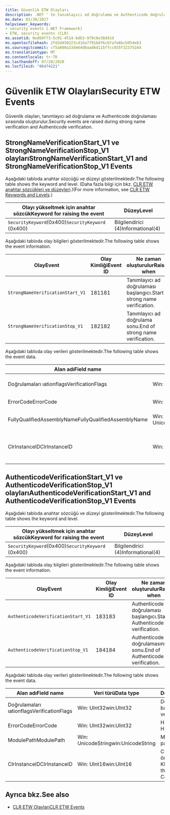 ```yaml
---
title: Güvenlik ETW Olayları
description: .NET ' te tanımlayıcı ad doğrulama ve Authenticode doğrulaması sırasında oluşturulan güvenlik ETW olaylarını anlayın.
ms.date: 03/30/2017
helpviewer_keywords:
- security events [.NET Framework]
- ETW, security events (CLR)
ms.assetid: 0ed69f73-5c01-4514-bd63-979c6e38d41d
ms.openlocfilehash: 2fd2d450223cd16a7791b8f6c67afe6bcb954eb3
ms.sourcegitcommit: cf5a800a33de64d0aad6d115ffcc935f32375164
ms.translationtype: MT
ms.contentlocale: tr-TR
ms.lasthandoff: 07/20/2020
ms.locfileid: "86474221"
---
```

# <a name="security-etw-events"></a><span data-ttu-id="6c1a3-103">Güvenlik ETW Olayları</span><span class="sxs-lookup"><span data-stu-id="6c1a3-103">Security ETW Events</span></span>

<span data-ttu-id="6c1a3-104">Güvenlik olayları, tanımlayıcı ad doğrulama ve Authenticode doğrulaması sırasında oluşturulur.</span><span class="sxs-lookup"><span data-stu-id="6c1a3-104">Security events are raised during strong name verification and Authenticode verification.</span></span>  

## <a name="strongnameverificationstart_v1-and-strongnameverificationstop_v1-events"></a><span data-ttu-id="6c1a3-105">StrongNameVerificationStart_V1 ve StrongNameVerificationStop_V1 olayları</span><span class="sxs-lookup"><span data-stu-id="6c1a3-105">StrongNameVerificationStart_V1 and StrongNameVerificationStop_V1 Events</span></span>  
 <span data-ttu-id="6c1a3-106">Aşağıdaki tabloda anahtar sözcüğü ve düzeyi gösterilmektedir.</span><span class="sxs-lookup"><span data-stu-id="6c1a3-106">The following table shows the keyword and level.</span></span> <span data-ttu-id="6c1a3-107">(Daha fazla bilgi için bkz. [CLR ETW anahtar sözcükleri ve düzeyleri](clr-etw-keywords-and-levels.md).)</span><span class="sxs-lookup"><span data-stu-id="6c1a3-107">(For more information, see [CLR ETW Keywords and Levels](clr-etw-keywords-and-levels.md).)</span></span>  
  
|<span data-ttu-id="6c1a3-108">Olayı yükseltmek için anahtar sözcük</span><span class="sxs-lookup"><span data-stu-id="6c1a3-108">Keyword for raising the event</span></span>|<span data-ttu-id="6c1a3-109">Düzey</span><span class="sxs-lookup"><span data-stu-id="6c1a3-109">Level</span></span>|  
|-----------------------------------|-----------|  
|<span data-ttu-id="6c1a3-110">`SecurityKeyword`(0x400)</span><span class="sxs-lookup"><span data-stu-id="6c1a3-110">`SecurityKeyword` (0x400)</span></span>|<span data-ttu-id="6c1a3-111">Bilgilendirici (4)</span><span class="sxs-lookup"><span data-stu-id="6c1a3-111">Informational(4)</span></span>|  
  
 <span data-ttu-id="6c1a3-112">Aşağıdaki tabloda olay bilgileri gösterilmektedir.</span><span class="sxs-lookup"><span data-stu-id="6c1a3-112">The following table shows the event information.</span></span>  
  
|<span data-ttu-id="6c1a3-113">Olay</span><span class="sxs-lookup"><span data-stu-id="6c1a3-113">Event</span></span>|<span data-ttu-id="6c1a3-114">Olay Kimliği</span><span class="sxs-lookup"><span data-stu-id="6c1a3-114">Event ID</span></span>|<span data-ttu-id="6c1a3-115">Ne zaman oluşturulur</span><span class="sxs-lookup"><span data-stu-id="6c1a3-115">Raised when</span></span>|  
|-----------|--------------|-----------------|  
|`StrongNameVerificationStart_V1`|<span data-ttu-id="6c1a3-116">181</span><span class="sxs-lookup"><span data-stu-id="6c1a3-116">181</span></span>|<span data-ttu-id="6c1a3-117">Tanımlayıcı ad doğrulaması başlangıcı.</span><span class="sxs-lookup"><span data-stu-id="6c1a3-117">Start of strong name verification.</span></span>|  
|`StrongNameVerificationStop_V1`|<span data-ttu-id="6c1a3-118">182</span><span class="sxs-lookup"><span data-stu-id="6c1a3-118">182</span></span>|<span data-ttu-id="6c1a3-119">Tanımlayıcı ad doğrulama sonu.</span><span class="sxs-lookup"><span data-stu-id="6c1a3-119">End of strong name verification.</span></span>|  
  
 <span data-ttu-id="6c1a3-120">Aşağıdaki tabloda olay verileri gösterilmektedir.</span><span class="sxs-lookup"><span data-stu-id="6c1a3-120">The following table shows the event data.</span></span>  
  
|<span data-ttu-id="6c1a3-121">Alan adı</span><span class="sxs-lookup"><span data-stu-id="6c1a3-121">Field name</span></span>|<span data-ttu-id="6c1a3-122">Veri türü</span><span class="sxs-lookup"><span data-stu-id="6c1a3-122">Data type</span></span>|<span data-ttu-id="6c1a3-123">Description</span><span class="sxs-lookup"><span data-stu-id="6c1a3-123">Description</span></span>|  
|----------------|---------------|-----------------|  
|<span data-ttu-id="6c1a3-124">Doğrulamaları ıationflags</span><span class="sxs-lookup"><span data-stu-id="6c1a3-124">VerificationFlags</span></span>|<span data-ttu-id="6c1a3-125">Win: UInt32</span><span class="sxs-lookup"><span data-stu-id="6c1a3-125">win:UInt32</span></span>|<span data-ttu-id="6c1a3-126">Doğrulama bayrakları.</span><span class="sxs-lookup"><span data-stu-id="6c1a3-126">The verification flags.</span></span>|  
|<span data-ttu-id="6c1a3-127">ErrorCode</span><span class="sxs-lookup"><span data-stu-id="6c1a3-127">ErrorCode</span></span>|<span data-ttu-id="6c1a3-128">Win: UInt32</span><span class="sxs-lookup"><span data-stu-id="6c1a3-128">win:UInt32</span></span>|<span data-ttu-id="6c1a3-129">HResult hata kodu.</span><span class="sxs-lookup"><span data-stu-id="6c1a3-129">The HResult error code.</span></span>|  
|<span data-ttu-id="6c1a3-130">FullyQualifiedAssemblyName</span><span class="sxs-lookup"><span data-stu-id="6c1a3-130">FullyQualifiedAssemblyName</span></span>|<span data-ttu-id="6c1a3-131">Win: UnicodeString</span><span class="sxs-lookup"><span data-stu-id="6c1a3-131">win:UnicodeString</span></span>|<span data-ttu-id="6c1a3-132">Tam nitelikli derleme adı.</span><span class="sxs-lookup"><span data-stu-id="6c1a3-132">The fully qualified assembly name.</span></span>|  
|<span data-ttu-id="6c1a3-133">ClrInstanceID</span><span class="sxs-lookup"><span data-stu-id="6c1a3-133">ClrInstanceID</span></span>|<span data-ttu-id="6c1a3-134">Win: UInt16</span><span class="sxs-lookup"><span data-stu-id="6c1a3-134">win:UInt16</span></span>|<span data-ttu-id="6c1a3-135">CLR veya CoreCLR örneği için benzersiz KIMLIK.</span><span class="sxs-lookup"><span data-stu-id="6c1a3-135">Unique ID for the instance of CLR or CoreCLR.</span></span>|  

## <a name="authenticodeverificationstart_v1-and-authenticodeverificationstop_v1-events"></a><span data-ttu-id="6c1a3-136">AuthenticodeVerificationStart_V1 ve AuthenticodeVerificationStop_V1 olayları</span><span class="sxs-lookup"><span data-stu-id="6c1a3-136">AuthenticodeVerificationStart_V1 and AuthenticodeVerificationStop_V1 Events</span></span>  
 <span data-ttu-id="6c1a3-137">Aşağıdaki tabloda anahtar sözcüğü ve düzeyi gösterilmektedir.</span><span class="sxs-lookup"><span data-stu-id="6c1a3-137">The following table shows the keyword and level.</span></span>  
  
|<span data-ttu-id="6c1a3-138">Olayı yükseltmek için anahtar sözcük</span><span class="sxs-lookup"><span data-stu-id="6c1a3-138">Keyword for raising the event</span></span>|<span data-ttu-id="6c1a3-139">Düzey</span><span class="sxs-lookup"><span data-stu-id="6c1a3-139">Level</span></span>|  
|-----------------------------------|-----------|  
|<span data-ttu-id="6c1a3-140">`SecurityKeyword`(0x400)</span><span class="sxs-lookup"><span data-stu-id="6c1a3-140">`SecurityKeyword` (0x400)</span></span>|<span data-ttu-id="6c1a3-141">Bilgilendirici (4)</span><span class="sxs-lookup"><span data-stu-id="6c1a3-141">Informational(4)</span></span>|  
  
 <span data-ttu-id="6c1a3-142">Aşağıdaki tabloda olay bilgileri gösterilmektedir.</span><span class="sxs-lookup"><span data-stu-id="6c1a3-142">The following table shows the event information.</span></span>  
  
|<span data-ttu-id="6c1a3-143">Olay</span><span class="sxs-lookup"><span data-stu-id="6c1a3-143">Event</span></span>|<span data-ttu-id="6c1a3-144">Olay Kimliği</span><span class="sxs-lookup"><span data-stu-id="6c1a3-144">Event ID</span></span>|<span data-ttu-id="6c1a3-145">Ne zaman oluşturulur</span><span class="sxs-lookup"><span data-stu-id="6c1a3-145">Raised when</span></span>|  
|-----------|--------------|-----------------|  
|`AuthenticodeVerificationStart_V1`|<span data-ttu-id="6c1a3-146">183</span><span class="sxs-lookup"><span data-stu-id="6c1a3-146">183</span></span>|<span data-ttu-id="6c1a3-147">Authenticode doğrulaması başlangıcı.</span><span class="sxs-lookup"><span data-stu-id="6c1a3-147">Start of Authenticode verification.</span></span>|  
|`AuthenticodeVerificationStop_V1`|<span data-ttu-id="6c1a3-148">184</span><span class="sxs-lookup"><span data-stu-id="6c1a3-148">184</span></span>|<span data-ttu-id="6c1a3-149">Authenticode doğrulamasının sonu.</span><span class="sxs-lookup"><span data-stu-id="6c1a3-149">End of Authenticode verification.</span></span>|  
  
 <span data-ttu-id="6c1a3-150">Aşağıdaki tabloda olay verileri gösterilmektedir.</span><span class="sxs-lookup"><span data-stu-id="6c1a3-150">The following table shows the event data.</span></span>  
  
|<span data-ttu-id="6c1a3-151">Alan adı</span><span class="sxs-lookup"><span data-stu-id="6c1a3-151">Field name</span></span>|<span data-ttu-id="6c1a3-152">Veri türü</span><span class="sxs-lookup"><span data-stu-id="6c1a3-152">Data type</span></span>|<span data-ttu-id="6c1a3-153">Description</span><span class="sxs-lookup"><span data-stu-id="6c1a3-153">Description</span></span>|  
|----------------|---------------|-----------------|  
|<span data-ttu-id="6c1a3-154">Doğrulamaları ıationflags</span><span class="sxs-lookup"><span data-stu-id="6c1a3-154">VerificationFlags</span></span>|<span data-ttu-id="6c1a3-155">Win: UInt32</span><span class="sxs-lookup"><span data-stu-id="6c1a3-155">win:UInt32</span></span>|<span data-ttu-id="6c1a3-156">Doğrulama bayrakları.</span><span class="sxs-lookup"><span data-stu-id="6c1a3-156">The verification flags.</span></span>|  
|<span data-ttu-id="6c1a3-157">ErrorCode</span><span class="sxs-lookup"><span data-stu-id="6c1a3-157">ErrorCode</span></span>|<span data-ttu-id="6c1a3-158">Win: UInt32</span><span class="sxs-lookup"><span data-stu-id="6c1a3-158">win:UInt32</span></span>|<span data-ttu-id="6c1a3-159">HResult hata kodu.</span><span class="sxs-lookup"><span data-stu-id="6c1a3-159">The HResult error code.</span></span>|  
|<span data-ttu-id="6c1a3-160">ModulePath</span><span class="sxs-lookup"><span data-stu-id="6c1a3-160">ModulePath</span></span>|<span data-ttu-id="6c1a3-161">Win: UnicodeString</span><span class="sxs-lookup"><span data-stu-id="6c1a3-161">win:UnicodeString</span></span>|<span data-ttu-id="6c1a3-162">Modül yolu.</span><span class="sxs-lookup"><span data-stu-id="6c1a3-162">The module path.</span></span>|  
|<span data-ttu-id="6c1a3-163">ClrInstanceID</span><span class="sxs-lookup"><span data-stu-id="6c1a3-163">ClrInstanceID</span></span>|<span data-ttu-id="6c1a3-164">Win: UInt16</span><span class="sxs-lookup"><span data-stu-id="6c1a3-164">win:UInt16</span></span>|<span data-ttu-id="6c1a3-165">CLR veya CoreCLR örneği için benzersiz KIMLIK.</span><span class="sxs-lookup"><span data-stu-id="6c1a3-165">Unique ID for the instance of CLR or CoreCLR.</span></span>|  
  
## <a name="see-also"></a><span data-ttu-id="6c1a3-166">Ayrıca bkz.</span><span class="sxs-lookup"><span data-stu-id="6c1a3-166">See also</span></span>

- [<span data-ttu-id="6c1a3-167">CLR ETW Olayları</span><span class="sxs-lookup"><span data-stu-id="6c1a3-167">CLR ETW Events</span></span>](clr-etw-events.md)
